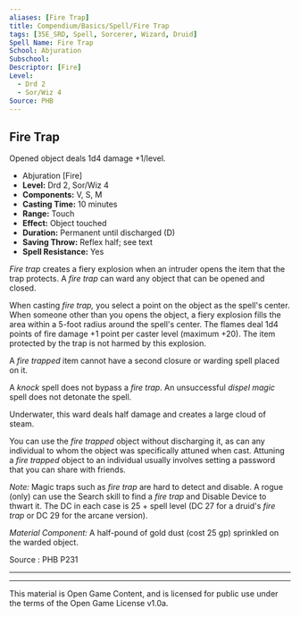 ```yaml
---
aliases: [Fire Trap]
title: Compendium/Basics/Spell/Fire Trap
tags: [35E_SRD, Spell, Sorcerer, Wizard, Druid]
Spell Name: Fire Trap
School: Abjuration
Subschool: 
Descriptor: [Fire]
Level:
  - Drd 2
  - Sor/Wiz 4
Source: PHB
---
```



## Fire Trap

Opened object deals 1d4 damage +1/level.

*   Abjuration [Fire]
*   **Level:** Drd 2, Sor/Wiz 4
*   **Components:** V, S, M
*   **Casting Time:** 10 minutes
*   **Range:** Touch
*   **Effect:** Object touched
*   **Duration:** Permanent until discharged (D)
*   **Saving Throw:** Reflex half; see text
*   **Spell Resistance:** Yes

<p><i>Fire trap</i> creates a fiery explosion when an intruder opens the item that the trap protects. A <i>fire trap</i> can ward any object that can be opened and closed.</p><p>When casting <i>fire trap,</i> you select a point on the object as the spell's center. When someone other than you opens the object, a fiery explosion fills the area within a 5-foot radius around the spell's center. The flames deal 1d4 points of fire damage +1 point per caster level (maximum +20). The item protected by the trap is not harmed by this explosion.</p><p>A <i>fire trapped</i> item cannot have a second closure or warding spell placed on it.</p><p>A <i>knock</i> spell does not bypass a <i>fire trap</i>. An unsuccessful <i>dispel magic</i> spell does not detonate the spell.</p><p>Underwater, this ward deals half damage and creates a large cloud of steam.</p><p>You can use the <i>fire trapped</i> object without discharging it, as can any individual to whom the object was specifically attuned when cast. Attuning a <i>fire trapped</i> object to an individual usually involves setting a password that you can share with friends.</p><p><i>Note:</i> Magic traps such as <i>fire trap</i> are hard to detect and disable. A rogue (only) can use the Search skill to find a <i>fire trap</i> and Disable Device to thwart it. The DC in each case is 25 + spell level (DC 27 for a druid's <i>fire trap</i> or DC 29 for the arcane version).</p><p><i>Material Component:</i> A half-pound of gold dust (cost 25 gp) sprinkled on the warded object.</p>

Source : PHB P231

---

---

This material is Open Game Content, and is licensed for public use under
the terms of the Open Game License v1.0a.
